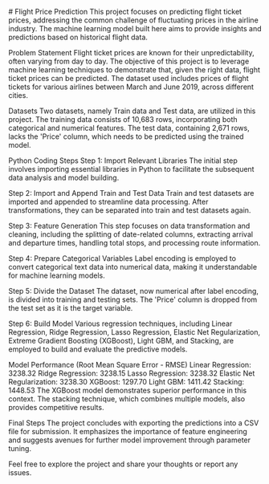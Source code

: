 # Flight Price Prediction
This project focuses on predicting flight ticket prices, addressing the common challenge of fluctuating prices in the airline industry. The machine learning model built here aims to provide insights and predictions based on historical flight data.

Problem Statement
Flight ticket prices are known for their unpredictability, often varying from day to day. The objective of this project is to leverage machine learning techniques to demonstrate that, given the right data, flight ticket prices can be predicted. The dataset used includes prices of flight tickets for various airlines between March and June 2019, across different cities.

Datasets
Two datasets, namely Train data and Test data, are utilized in this project. The training data consists of 10,683 rows, incorporating both categorical and numerical features. The test data, containing 2,671 rows, lacks the 'Price' column, which needs to be predicted using the trained model.

Python Coding Steps
Step 1: Import Relevant Libraries
The initial step involves importing essential libraries in Python to facilitate the subsequent data analysis and model building.

Step 2: Import and Append Train and Test Data
Train and test datasets are imported and appended to streamline data processing. After transformations, they can be separated into train and test datasets again.

Step 3: Feature Generation
This step focuses on data transformation and cleaning, including the splitting of date-related columns, extracting arrival and departure times, handling total stops, and processing route information.

Step 4: Prepare Categorical Variables
Label encoding is employed to convert categorical text data into numerical data, making it understandable for machine learning models.

Step 5: Divide the Dataset
The dataset, now numerical after label encoding, is divided into training and testing sets. The 'Price' column is dropped from the test set as it is the target variable.

Step 6: Build Model
Various regression techniques, including Linear Regression, Ridge Regression, Lasso Regression, Elastic Net Regularization, Extreme Gradient Boosting (XGBoost), Light GBM, and Stacking, are employed to build and evaluate the predictive models.

Model Performance (Root Mean Square Error - RMSE)
Linear Regression: 3238.32
Ridge Regression: 3238.15
Lasso Regression: 3238.32
Elastic Net Regularization: 3238.30
XGBoost: 1297.70
Light GBM: 1411.42
Stacking: 1448.53
The XGBoost model demonstrates superior performance in this context. The stacking technique, which combines multiple models, also provides competitive results.

Final Steps
The project concludes with exporting the predictions into a CSV file for submission. It emphasizes the importance of feature engineering and suggests avenues for further model improvement through parameter tuning.

Feel free to explore the project and share your thoughts or report any issues.





